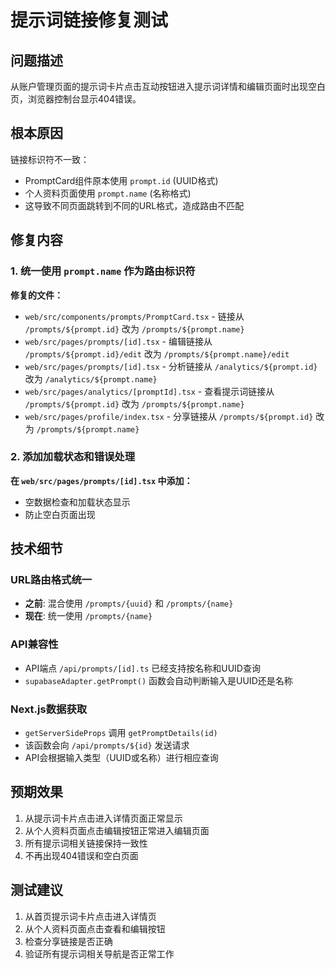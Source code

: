 # 提示词链接修复测试

## 问题描述
从账户管理页面的提示词卡片点击互动按钮进入提示词详情和编辑页面时出现空白页，浏览器控制台显示404错误。

## 根本原因
链接标识符不一致：
- PromptCard组件原本使用 `prompt.id` (UUID格式)
- 个人资料页面使用 `prompt.name` (名称格式)
- 这导致不同页面跳转到不同的URL格式，造成路由不匹配

## 修复内容

### 1. 统一使用 `prompt.name` 作为路由标识符

**修复的文件：**
- `web/src/components/prompts/PromptCard.tsx` - 链接从 `/prompts/${prompt.id}` 改为 `/prompts/${prompt.name}`
- `web/src/pages/prompts/[id].tsx` - 编辑链接从 `/prompts/${prompt.id}/edit` 改为 `/prompts/${prompt.name}/edit`
- `web/src/pages/prompts/[id].tsx` - 分析链接从 `/analytics/${prompt.id}` 改为 `/analytics/${prompt.name}`
- `web/src/pages/analytics/[promptId].tsx` - 查看提示词链接从 `/prompts/${prompt.id}` 改为 `/prompts/${prompt.name}`
- `web/src/pages/profile/index.tsx` - 分享链接从 `/prompts/${prompt.id}` 改为 `/prompts/${prompt.name}`

### 2. 添加加载状态和错误处理

**在 `web/src/pages/prompts/[id].tsx` 中添加：**
- 空数据检查和加载状态显示
- 防止空白页面出现

## 技术细节

### URL路由格式统一
- **之前**: 混合使用 `/prompts/{uuid}` 和 `/prompts/{name}`
- **现在**: 统一使用 `/prompts/{name}`

### API兼容性
- API端点 `/api/prompts/[id].ts` 已经支持按名称和UUID查询
- `supabaseAdapter.getPrompt()` 函数会自动判断输入是UUID还是名称

### Next.js数据获取
- `getServerSideProps` 调用 `getPromptDetails(id)` 
- 该函数会向 `/api/prompts/${id}` 发送请求
- API会根据输入类型（UUID或名称）进行相应查询

## 预期效果
1. 从提示词卡片点击进入详情页面正常显示
2. 从个人资料页面点击编辑按钮正常进入编辑页面
3. 所有提示词相关链接保持一致性
4. 不再出现404错误和空白页面

## 测试建议
1. 从首页提示词卡片点击进入详情页
2. 从个人资料页面点击查看和编辑按钮
3. 检查分享链接是否正确
4. 验证所有提示词相关导航是否正常工作

